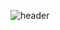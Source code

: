 ![header](https://capsule-render.vercel.app/api?type=waving&color=gradient&customColorList=22&height=300&section=header&text=yakcom&fontSize=90&fontAlignY=40&animation=fadeIn)


